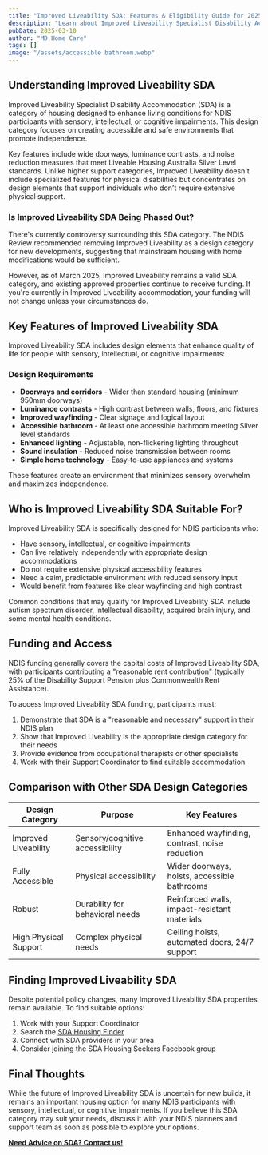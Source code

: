 ```yaml
---
title: "Improved Liveability SDA: Features & Eligibility Guide for 2025"
description: "Learn about Improved Liveability Specialist Disability Accommodation (SDA), including key design features, eligibility criteria, funding, and the current controversy surrounding its future."
pubDate: 2025-03-10
author: "MD Home Care"
tags: []
image: "/assets/accessible bathroom.webp"
---
```


## **Understanding Improved Liveability SDA**

Improved Liveability Specialist Disability Accommodation (SDA) is a category of housing designed to enhance living conditions for NDIS participants with sensory, intellectual, or cognitive impairments. This design category focuses on creating accessible and safe environments that promote independence.

Key features include wide doorways, luminance contrasts, and noise reduction measures that meet Liveable Housing Australia Silver Level standards. Unlike higher support categories, Improved Liveability doesn't include specialized features for physical disabilities but concentrates on design elements that support individuals who don't require extensive physical support.

### **Is Improved Liveability SDA Being Phased Out?**

There's currently controversy surrounding this SDA category. The NDIS Review recommended removing Improved Liveability as a design category for new developments, suggesting that mainstream housing with home modifications would be sufficient.

However, as of March 2025, Improved Liveability remains a valid SDA category, and existing approved properties continue to receive funding. If you're currently in Improved Liveability accommodation, your funding will not change unless your circumstances do.

## **Key Features of Improved Liveability SDA**

Improved Liveability SDA includes design elements that enhance quality of life for people with sensory, intellectual, or cognitive impairments:

### **Design Requirements**

- **Doorways and corridors** - Wider than standard housing (minimum 950mm doorways)
- **Luminance contrasts** - High contrast between walls, floors, and fixtures
- **Improved wayfinding** - Clear signage and logical layout
- **Accessible bathroom** - At least one accessible bathroom meeting Silver level standards
- **Enhanced lighting** - Adjustable, non-flickering lighting throughout
- **Sound insulation** - Reduced noise transmission between rooms
- **Simple home technology** - Easy-to-use appliances and systems

These features create an environment that minimizes sensory overwhelm and maximizes independence.

## **Who is Improved Liveability SDA Suitable For?**

Improved Liveability SDA is specifically designed for NDIS participants who:

- Have sensory, intellectual, or cognitive impairments
- Can live relatively independently with appropriate design accommodations
- Do not require extensive physical accessibility features
- Need a calm, predictable environment with reduced sensory input
- Would benefit from features like clear wayfinding and high contrast

Common conditions that may qualify for Improved Liveability SDA include autism spectrum disorder, intellectual disability, acquired brain injury, and some mental health conditions.

## **Funding and Access**

NDIS funding generally covers the capital costs of Improved Liveability SDA, with participants contributing a "reasonable rent contribution" (typically 25% of the Disability Support Pension plus Commonwealth Rent Assistance).

To access Improved Liveability SDA funding, participants must:

1. Demonstrate that SDA is a "reasonable and necessary" support in their NDIS plan
2. Show that Improved Liveability is the appropriate design category for their needs
3. Provide evidence from occupational therapists or other specialists
4. Work with their Support Coordinator to find suitable accommodation

## **Comparison with Other SDA Design Categories**

| Design Category | Purpose | Key Features |
|----------------|---------|--------------|
| Improved Liveability | Sensory/cognitive accessibility | Enhanced wayfinding, contrast, noise reduction |
| Fully Accessible | Physical accessibility | Wider doorways, hoists, accessible bathrooms |
| Robust | Durability for behavioral needs | Reinforced walls, impact-resistant materials |
| High Physical Support | Complex physical needs | Ceiling hoists, automated doors, 24/7 support |

## **Finding Improved Liveability SDA**

Despite potential policy changes, many Improved Liveability SDA properties remain available. To find suitable options:

1. Work with your Support Coordinator
2. Search the [SDA Housing Finder](https://www.housinghub.org.au/)
3. Connect with SDA providers in your area
4. Consider joining the SDA Housing Seekers Facebook group

## **Final Thoughts**

While the future of Improved Liveability SDA is uncertain for new builds, it remains an important housing option for many NDIS participants with sensory, intellectual, or cognitive impairments. If you believe this SDA category may suit your needs, discuss it with your NDIS planners and support team as soon as possible to explore your options.

[**Need Advice on SDA? Contact us!**](/contact)
